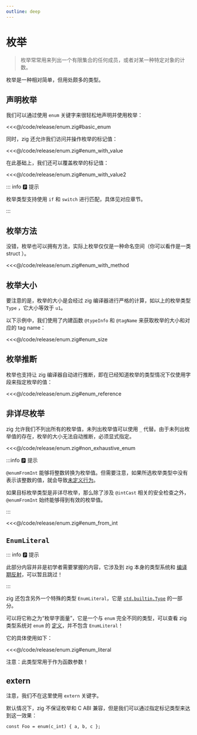 ```yaml
---
outline: deep
---
```


# 枚举

> 枚举常常用来列出一个有限集合的任何成员，或者对某一种特定对象的计数。

枚举是一种相对简单，但用处颇多的类型。

## 声明枚举

我们可以通过使用 `enum` 关键字来很轻松地声明并使用枚举：

<<<@/code/release/enum.zig#basic_enum

同时，zig 还允许我们访问并操作枚举的标记值：

<<<@/code/release/enum.zig#enum_with_value

在此基础上，我们还可以覆盖枚举的标记值：

<<<@/code/release/enum.zig#enum_with_value2

::: info 🅿️ 提示

枚举类型支持使用 `if` 和 `switch` 进行匹配，具体见对应章节。

:::

## 枚举方法

没错，枚举也可以拥有方法，实际上枚举仅仅是一种命名空间（你可以看作是一类 struct ）。

<<<@/code/release/enum.zig#enum_with_method

## 枚举大小

要注意的是，枚举的大小是会经过 zig 编译器进行严格的计算，如以上的枚举类型 `Type` ，它大小等效于 `u1`。

以下示例中，我们使用了内建函数 `@typeInfo` 和 `@tagName` 来获取枚举的大小和对应的 tag name：

<<<@/code/release/enum.zig#enum_size

## 枚举推断

枚举也支持让 zig 编译器自动进行推断，即在已经知道枚举的类型情况下仅使用字段来指定枚举的值：

<<<@/code/release/enum.zig#enum_reference

## 非详尽枚举

zig 允许我们不列出所有的枚举值，未列出枚举值可以使用 `_` 代替。由于未列出枚举值的存在，枚举的大小无法自动推断，必须显式指定。

<<<@/code/release/enum.zig#non_exhaustive_enum

:::info 🅿️ 提示

`@enumFromInt` 能够将整数转换为枚举值。但需要注意，如果所选枚举类型中没有表示该整数的值，就会导致[未定义行为](../../more/undefined_behavior#无效枚举转换)。

如果目标枚举类型是非详尽枚举，那么除了涉及 `@intCast` 相关的安全检查之外，`@enumFromInt` 始终能够得到有效的枚举值。

:::

<<<@/code/release/enum.zig#enum_from_int

## `EnumLiteral`

::: info 🅿️ 提示

此部分内容并非是初学者需要掌握的内容，它涉及到 zig 本身的类型系统和 [编译期反射](../../more/reflection#构建新的类型)，可以暂且跳过！

:::

zig 还包含另外一个特殊的类型 `EnumLiteral`，它是 [`std.builtin.Type`](https://ziglang.org/documentation/master/std/#A;std:builtin.Type) 的一部分。

可以将它称之为“枚举字面量”，它是一个与 `enum` 完全不同的类型，可以查看 zig 类型系统对 `enum` 的 [定义](https://ziglang.org/documentation/master/std/#A;std:builtin.Type.Enum)，并不包含 `EnumLiteral`！

它的具体使用如下：

<<<@/code/release/enum.zig#enum_literal

注意：此类型常用于作为函数参数！

## extern

注意，我们不在这里使用 `extern` 关键字。

默认情况下，zig 不保证枚举和 C ABI 兼容，但是我们可以通过指定标记类型来达到这一效果：

```zig
const Foo = enum(c_int) { a, b, c };
```
